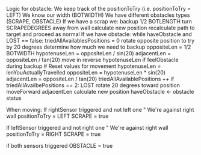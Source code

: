 


Logic for obstacle:
  We keep track of the positionToTry (i.e. positionToTry = LEFT)
  We know our width (BOTWIDTH)
  We have different obstacles types (SCRAPE, OBSTACLE)
  If we have a scrap we:
    backup 1/2 BOTLENGTH
    turn SCRAPEDEGREES away from wall
    calculate new position
    recalculate path to target and proceed as normal
  If we have obstacle:
    while haveObstacle and LOST == false:
        triedAllAvailablesPositions = 0
        rotate opposite position to try by 20 degrees
        determine how much we need to backup
        oppositeLen = 1/2 BOTWIDTH
        hypotenuseLen = oppositeLen / sin(20)
        adjacentLen = oppositeLen / tan(20)
        move in reverse hypotenuseLen
        if feelObstacle during backup 
            # Reset values for movement
            hypotenuseLen = lenYouActuallyTravelled
            oppositeLen = hypotenuseLen * sin(20)
            adjacentLen = oppositeLen / tan(20)
            triedAllAvailablePositions ++
            if triedAllAvailbePositions == 2:
            LOST 
        rotate 20 degrees toward position
        moveForward adjacentLen
        calculate new position
        haveObstacle <- obstacle status

When moving:
  If rightSensor triggered and not left one 
    " We're against right wall
    positionToTry = LEFT
    SCRAPE = true

If leftSensor triggered and not right one
  " We're against right wall
  positionToTry = RIGHT
  SCRAPE = true

if both sensors triggered
  OBSTACLE = true